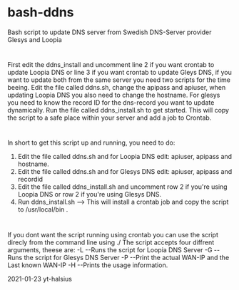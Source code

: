 # bash-ddns
Bash script to update DNS server from Swedish DNS-Server provider Glesys and Loopia
#
First edit the ddns_install and uncomment line 2 if you want crontab to update Loopia DNS or line 3 if you want crontab to update Gleys DNS, if you want to update both from the same server you need two scripts for the time beeing.
Edit the file called ddns.sh, change the apipass and apiuser, when updating Loopia DNS you also need to change the hostname. For glesys you need to know the record ID for the dns-record you want to update dynamically.
Run the file called ddns_install.sh to get started. This will copy the script to a safe place within your server and add a job to Crontab.
#
In short to get this script up and running, you need to do:
1. Edit the file called ddns.sh and for Loopia DNS edit: apiuser, apipass and hostname.
1. Edit the file called ddns.sh and for Glesys DNS edit: apiuser, apipass and recordid
2. Edit the file called ddns_install.sh and uncomment row 2 if you're using Loopia DNS or row 2 if you're using Glesys DNS.
3. Run ddns_install.sh --> This will install a crontab job and copy the script to /usr/local/bin .
#
If you dont want the script running using crontab you can use the script direcly from the command line using ./
The script accepts four diffrent arguments, theese are:
-L --Runs the script for Loopia DNS Server
-G --Runs the script for Glesys DNS Server
-P --Print the actual WAN-IP and the Last known WAN-IP
-H --Prints the usage information.



2021-01-23
yt-halsius

